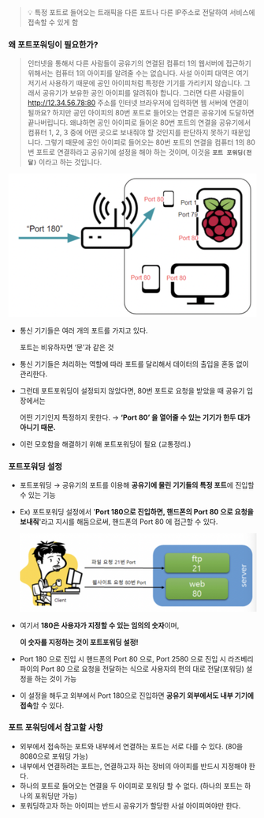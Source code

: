 
> 💡 특정 포트로 들어오는 트래픽을 다른 포트나 다른 IP주소로 전달하여 서비스에 접속할 수 있게 함

### 왜 포트포워딩이 필요한가?

> 인터넷을 통해서 다른 사람들이 공유기의 연결된 컴퓨터 1의 웹서버에 접근하기 위해서는 컴퓨터 1의 아이피를 알려줄 수는 없습니다.
> 사설 아이피 대역은 여기 저기서 사용하기 때문에 공인 아이피처럼 특정한 기기를 가리키지 않습니다. 그래서 공유기가 보유한 공인 아이피를 알려줘야 합니다.
> 그러면 다른 사람들이 http://12.34.56.78:80 주소를 인터넷 브라우저에 입력하면 웹 서버에 연결이 될까요?
> 하지만 공인 아이피의 80번 포트로 들어오는 연결은 공유기에 도달하면 끝나버립니다.
> 왜냐하면 공인 아이피로 들어온 80번 포트의 연결을 공유기에서 컴퓨터 1, 2, 3 중에 어떤 곳으로 보내줘야 할 것인지를 판단하지 못하기 때문입니다.
> 그렇기 때문에 공인 아이피로 들어오는 80번 포트의 연결을 컴퓨터 1의 80번 포트로 연결하라고 공유기에 설정을 해야 하는 것이며, 이것을 **`포트 포워딩(전달)`** 이라고 하는 것입니다.

![멋진 이미지](image/12.png)

- 통신 기기들은 여러 개의 포트를 가지고 있다.
    
    포트는 비유하자면 ‘문’과 같은 것
    
- 통신 기기들은 처리하는 역할에 따라 포트를 달리해서 데이터의 출입을 혼동 없이 관리한다.
- 그런데 포트포워딩이 설정되지 않았다면, 80번 포트로 요청을 받았을 때 공유기 입장에서는
    
    어떤 기기인지 특정하지 못한다. → **‘Port 80’ 을 열어줄 수 있는 기기가 한두 대가 아니기 때문.**
    
- 이런 모호함을 해결하기 위해 포트포워딩이 필요 (교통정리.)

### 포트포워딩 설정

- 포트포워딩 → 공유기의 포트를 이용해 **공유기에 물린 기기들의 특정 포트**에 진입할 수 있는 기능
- Ex) 포트포워딩 설정에서 '**Port 180으로 진입하면, 핸드폰의 Port 80 으로 요청을 보내줘**'라고 지시를 해둠으로써, 핸드폰의 Port 80 에 접근할 수 있다.
    
    ![멋진 이미지](image/13.png)
    
- 여기서 **180은 사용자가 지정할 수 있는 임의의 숫자**이며,
    
    **이 숫자를 지정하는 것이 포트포워딩 설정!**
    
- Port 180 으로 진입 시 핸드폰의 Port 80 으로, Port 2580 으로 진입 시 라즈베리 파이의 Port 80 으로 요청을 전달하는 식으로 사용자의 편의 대로 전달(포워딩) 설정을 하는 것이 가능
- 이 설정을 해두고 외부에서 Port 180으로 진입하면 **공유기 외부에서도 내부 기기에 접속**할 수 있다.

### 포트 포워딩에서 참고할 사항

- 외부에서 접속하는 포트와 내부에서 연결하는 포트는 서로 다를 수 있다. (80을 8080으로 포워딩 가능)
- 내부에서 연결하려는 포트는, 연결하고자 하는 장비의 아이피를 반드시 지정해야 한다.
- 하나의 포트로 들어오는 연결을 두 아이피로 포워딩 할 수 없다. (하나의 포트는 하나의 포워딩만 가능)
- 포워딩하고자 하는 아이피는 반드시 공유기가 할당한 사설 아이피여야만 한다.
